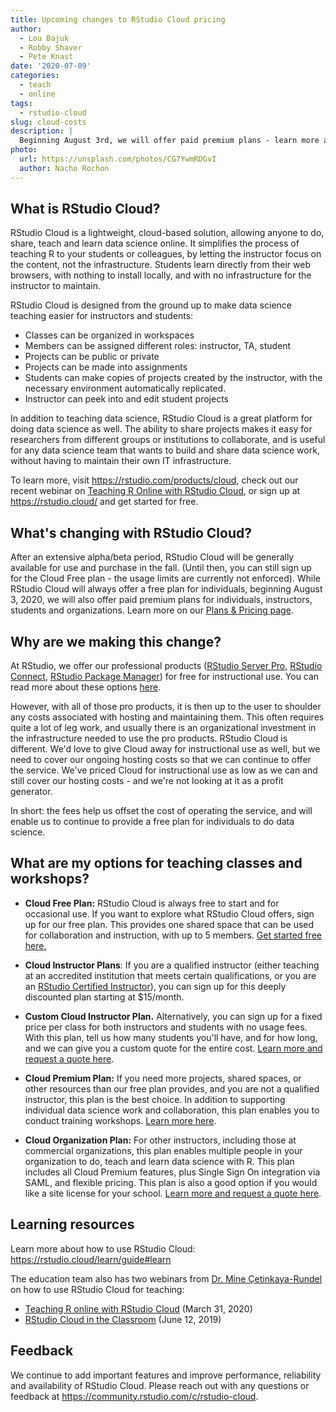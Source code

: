 ```yaml
---
title: Upcoming changes to RStudio Cloud pricing
author:
  - Lou Bajuk
  - Robby Shaver
  - Pete Knast
date: '2020-07-09'
categories:
  - teach
  - online
tags:
  - rstudio-cloud
slug: cloud-costs
description: |
  Beginning August 3rd, we will offer paid premium plans - learn more about what is changing and what to expect.
photo:
  url: https://unsplash.com/photos/CG7YwmRDGvI
  author: Nacho Rochon
---
```


## What is RStudio Cloud?

  

RStudio Cloud is a lightweight, cloud-based solution, allowing anyone to do, share, teach and learn data science online. It simplifies the process of teaching R to your students or colleagues, by letting the instructor focus on the content, not the infrastructure. Students learn directly from their web browsers, with nothing to install locally, and with no infrastructure for the instructor to maintain.

  

RStudio Cloud is designed from the ground up to make data science teaching easier for instructors and students:

-   Classes can be organized in workspaces
-   Members can be assigned different roles: instructor, TA, student
-   Projects can be public or private
-   Projects can be made into assignments
-   Students can make copies of projects created by the instructor, with the necessary environment automatically replicated.
-   Instructor can peek into and edit student projects

  

In addition to teaching data science, RStudio Cloud is a great platform for doing data science as well. The ability to share projects makes it easy for researchers from different groups or institutions to collaborate, and is useful for any data science team that wants to build and share data science work, without having to maintain their own IT infrastructure.

  

To learn more, visit <https://rstudio.com/products/cloud>, check out our recent webinar on [Teaching R Online with RStudio Cloud](https://rstudio.com/resources/webinars/teaching-r-online-with-rstudio-cloud/), or sign up at <https://rstudio.cloud/> and get started for free.

  

## What's changing with RStudio Cloud?

  

After an extensive alpha/beta period, RStudio Cloud will be generally available for use and purchase in the fall. (Until then, you can still sign up for the Cloud Free plan - the usage limits are currently not enforced). While RStudio Cloud will always offer a free plan for individuals, beginning August 3, 2020, we will also offer paid premium plans for individuals, instructors, students and organizations. Learn more on our [Plans & Pricing page](https://rstudio.cloud/plans/).

## Why are we making this change?

At RStudio, we offer our professional products ([RStudio Server Pro](https://rstudio.com/products/rstudio-server-pro/), [RStudio Connect](https://rstudio.com/products/connect/), [RStudio Package Manager](https://rstudio.com/products/package-manager/)) for free for instructional use. You can read more about these options [here](/teach/tools/#computing-infrastructure).

However, with all of those pro products, it is then up to the user to shoulder any costs associated with hosting and maintaining them. This often requires quite a lot of leg work, and usually there is an organizational investment in the infrastructure needed to use the pro products. RStudio Cloud is different. We'd love to give Cloud away for instructional use as well, but we need to cover our ongoing hosting costs so that we can continue to offer the service. We've priced Cloud for instructional use as low as we can and still cover our hosting costs - and we're not looking at it as a profit generator. 

In short: the fees help us offset the cost of operating the service, and will enable us to continue to provide a free plan for individuals to do data science. 

## What are my options for teaching classes and workshops?

- **Cloud Free Plan:** RStudio Cloud is always free to start and for occasional use. If you want to explore what RStudio Cloud offers, sign up for our free plan. This provides one shared space that can be used for collaboration and instruction, with up to 5 members. [Get started free here.](https://rstudio.cloud/plans/free)

- **Cloud Instructor Plans**: If you are a qualified instructor (either teaching at an accredited institution that meets certain qualifications, or you are an [RStudio Certified Instructor](https://education.rstudio.com/trainers?_ga=2.191423466.1361484613.1591894893-1574683636.1591894893)), you can sign up for this deeply discounted plan starting at \$15/month. 

- **Custom Cloud Instructor Plan.** Alternatively, you can sign up for a fixed price per class for both instructors and students with no usage fees. With this plan, tell us how many students you\'ll have, and for how long, and we can give you a custom quote for the entire cost. [Learn more and request a quote here](https://rstudio.cloud/plans/instructor).

- **Cloud Premium Plan:** If you need more projects, shared spaces, or other resources than our free plan provides, and you are not a qualified instructor, this plan is the best choice. In addition to supporting individual data science work and collaboration, this plan enables you to conduct training workshops. [Learn more here](https://rstudio.cloud/plans/premium).

- **Cloud Organization Plan:** For other instructors, including those at commercial organizations, this plan enables multiple people in your organization to do, teach and learn data science with R. This plan includes all Cloud Premium features, plus Single Sign On integration via SAML, and flexible pricing. This plan is also a good option if you would like a site license for your school. [Learn more and request a quote here](https://rstudio.cloud/plans/organization).

## Learning resources

Learn more about how to use RStudio Cloud: <https://rstudio.cloud/learn/guide#learn>

The education team also has two webinars from [Dr. Mine Çetinkaya-Rundel](/author/mine) on how to use RStudio Cloud for teaching:

+ [Teaching R online with RStudio Cloud](https://rstudio.com/resources/webinars/teaching-r-online-with-rstudio-cloud/) (March 31, 2020)
+ [RStudio Cloud in the Classroom](https://rstudio.com/resources/webinars/rstudio-cloud-in-the-classroom/) (June 12, 2019)


## Feedback

We continue to add important features and improve performance, reliability and availability of RStudio Cloud. Please reach out with any questions or feedback at <https://community.rstudio.com/c/rstudio-cloud>.

